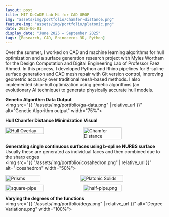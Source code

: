 ```yaml
---
layout: post
title: MIT DeCoDE Lab ML for CAD UROP
img: "assets/img/portfolio/chamfer-distance.png"
feature-img: "assets/img/portfolio/platonic.png" 
date: 2025-06-01
display_date: "June 2025 – September 2025"
tags: [Research, CAD, Rhinoceros 3D, Python]
---
```

Over the summer, I worked on CAD and machine learning algorithms for hull optimization and a surface generation research project with Myles Wortham for the Design Computation and Digital Engineering Lab of Professor Faez Ahmed. In this process, I developed Python and Rhino pipelines for B-spline surface generation and CAD mesh repair with Git version control, improving geometric accuracy over traditional mesh-based methods. I also implemented ship-hull optimization using genetic algorithms (an evolutionary AI technique) to generate physically accurate hull models.

**Genetic Algorithm Data Output**  
<img src="{{ "/assets/img/portfolio/ga-data.png" | relative_url }}" alt="Genetic Algorithm output" width="75%">

**Hull Chamfer Distance Minimization Visual**  
<div style="display: flex; margin-bottom: 10px;">
    <img src="{{ "/assets/img/portfolio/hull-overlay.png" | relative_url }}" alt="Hull Overlay" style="width: 49%;">
    <img src="{{ "/assets/img/portfolio/chamfer-distance.png" | relative_url }}" alt="Chamfer Distance" style="width: 49%;">
</div>

**Generating single continuous surfaces using b-spline NURBS surface**
Usually these are generated as individual faces and then combined due to the sharp edges  
<img src="{{ "/assets/img/portfolio/icosahedron.png" | relative_url }}" alt="Icosahedron" width="50%">
<div style="display: flex; margin-bottom: 10px;">
    <img src="{{ "/assets/img/portfolio/prisms.png" | relative_url }}" alt="Prisms" style="width: 47%;">
    <img src="{{ "/assets/img/portfolio/platonic.png" | relative_url }}" alt="Platonic Solids" style="width: 52%;">
</div>

<div style="display: flex; margin-bottom: 10px;">
    <img src="{{ "/assets/img/portfolio/square-pipe.png" | relative_url }}" alt="square-pipe" style="width: 49%;">
    <img src="{{ "/assets/img/portfolio/half-pipe.png" | relative_url }}" alt="half-pipe.png" style="width: 49%;">
</div>

**Varying the degrees of the functions**  
<img src="{{ "/assets/img/portfolio/degs.png" | relative_url }}" alt="Degree Variations.png" width="100%">
